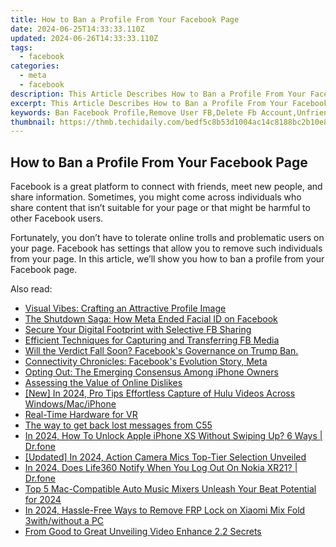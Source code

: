 ```yaml
---
title: How to Ban a Profile From Your Facebook Page
date: 2024-06-25T14:33:33.110Z
updated: 2024-06-26T14:33:33.110Z
tags:
  - facebook
categories:
  - meta
  - facebook
description: This Article Describes How to Ban a Profile From Your Facebook Page
excerpt: This Article Describes How to Ban a Profile From Your Facebook Page
keywords: Ban Facebook Profile,Remove User FB,Delete Fb Account,Unfriend on Facebook,Block Facebook Page,Eject From Facebook,Disconnect FB Profile,Remove Facebook User,Ban Profile FB,Block Fb Account,Eject Unfriended,Disconnect From FB,Delete Fb User,Kick Profile FB
thumbnail: https://thmb.techidaily.com/bedf5c8b53d1004ac14c8188bc2b10e8fa9f12bcacb4dbb73e923d456dfdfac8.jpg
---
```


## How to Ban a Profile From Your Facebook Page

 Facebook is a great platform to connect with friends, meet new people, and share information. Sometimes, you might come across individuals who share content that isn’t suitable for your page or that might be harmful to other Facebook users.

 Fortunately, you don’t have to tolerate online trolls and problematic users on your page. Facebook has settings that allow you to remove such individuals from your page. In this article, we’ll show you how to ban a profile from your Facebook page.


<ins class="adsbygoogle"
     style="display:block"
     data-ad-format="autorelaxed"
     data-ad-client="ca-pub-7571918770474297"
     data-ad-slot="1223367746"></ins>



<ins class="adsbygoogle"
     style="display:block"
     data-ad-client="ca-pub-7571918770474297"
     data-ad-slot="8358498916"
     data-ad-format="auto"
     data-full-width-responsive="true"></ins>

<span class="atpl-alsoreadstyle">Also read:</span>
<div><ul>
<li><a href="https://facebook.techidaily.com/visual-vibes-crafting-an-attractive-profile-image/"><u>Visual Vibes: Crafting an Attractive Profile Image</u></a></li>
<li><a href="https://facebook.techidaily.com/the-shutdown-saga-how-meta-ended-facial-id-on-facebook/"><u>The Shutdown Saga: How Meta Ended Facial ID on Facebook</u></a></li>
<li><a href="https://facebook.techidaily.com/secure-your-digital-footprint-with-selective-fb-sharing/"><u>Secure Your Digital Footprint with Selective FB Sharing</u></a></li>
<li><a href="https://facebook.techidaily.com/efficient-techniques-for-capturing-and-transferring-fb-media/"><u>Efficient Techniques for Capturing and Transferring FB Media</u></a></li>
<li><a href="https://facebook.techidaily.com/1719152117996-will-the-verdict-fall-soon-facebooks-governance-on-trump-ban/"><u>Will the Verdict Fall Soon? Facebook's Governance on Trump Ban.</u></a></li>
<li><a href="https://facebook.techidaily.com/connectivity-chronicles-facebooks-evolution-story-meta/"><u>Connectivity Chronicles: Facebook's Evolution Story, Meta</u></a></li>
<li><a href="https://facebook.techidaily.com/opting-out-the-emerging-consensus-among-iphone-owners/"><u>Opting Out: The Emerging Consensus Among iPhone Owners</u></a></li>
<li><a href="https://facebook.techidaily.com/assessing-the-value-of-online-dislikes/"><u>Assessing the Value of Online Dislikes</u></a></li>
<li><a href="https://on-screen-recording.techidaily.com/new-in-2024-pro-tips-effortless-capture-of-hulu-videos-across-windowsmaciphone/"><u>[New] In 2024, Pro Tips  Effortless Capture of Hulu Videos Across Windows/Mac/iPhone</u></a></li>
<li><a href="https://extra-resources.techidaily.com/real-time-hardware-for-vr/"><u>Real-Time Hardware for VR</u></a></li>
<li><a href="https://techidaily.com/the-way-to-get-back-lost-messages-from-c55-by-fonelab-android-recover-messages/"><u>The way to get back lost messages from C55</u></a></li>
<li><a href="https://iphone-unlock.techidaily.com/in-2024-how-to-unlock-apple-iphone-xs-without-swiping-up-6-ways-drfone-by-drfone-ios/"><u>In 2024, How To Unlock Apple iPhone XS Without Swiping Up? 6 Ways | Dr.fone</u></a></li>
<li><a href="https://fox-boxes.techidaily.com/updated-in-2024-action-camera-mics-top-tier-selection-unveiled/"><u>[Updated] In 2024, Action Camera Mics  Top-Tier Selection Unveiled</u></a></li>
<li><a href="https://review-topics.techidaily.com/in-2024-does-life360-notify-when-you-log-out-on-nokia-xr21-drfone-by-drfone-virtual-android/"><u>In 2024, Does Life360 Notify When You Log Out On Nokia XR21? | Dr.fone</u></a></li>
<li><a href="https://audio-shaping.techidaily.com/top-5-mac-compatible-auto-music-mixers-unleash-your-beat-potential-for-2024/"><u>Top 5 Mac-Compatible Auto Music Mixers Unleash Your Beat Potential for 2024</u></a></li>
<li><a href="https://bypass-frp.techidaily.com/in-2024-hassle-free-ways-to-remove-frp-lock-on-xiaomi-mix-fold-3withwithout-a-pc-by-drfone-android/"><u>In 2024, Hassle-Free Ways to Remove FRP Lock on Xiaomi Mix Fold 3with/without a PC</u></a></li>
<li><a href="https://extra-lessons.techidaily.com/from-good-to-great-unveiling-video-enhance-22-secrets/"><u>From Good to Great  Unveiling Video Enhance 2.2 Secrets</u></a></li>
</ul></div>
